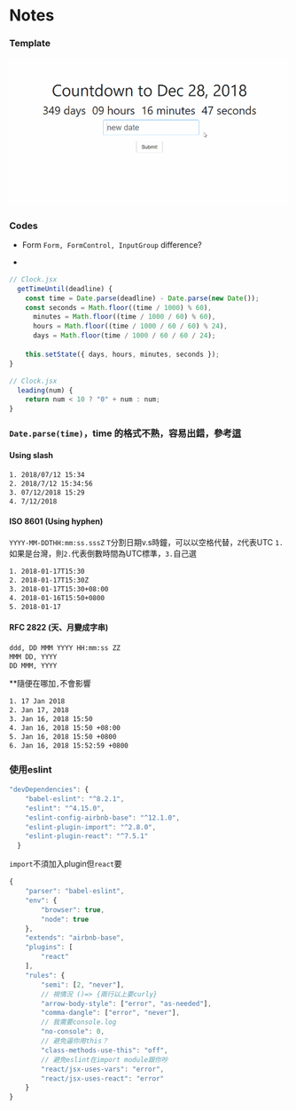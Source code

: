 # Notes
### Template
![](https://github.com/Jiaaa1014/CountDown-React/blob/master/public/CountDown.gif)

### Codes
* Form
  `Form, FormControl, InputGroup` difference?

*

```js
// Clock.jsx
  getTimeUntil(deadline) {
    const time = Date.parse(deadline) - Date.parse(new Date());
    const seconds = Math.floor((time / 1000) % 60),
      minutes = Math.floor((time / 1000 / 60) % 60),
      hours = Math.floor((time / 1000 / 60 / 60) % 24),
      days = Math.floor(time / 1000 / 60 / 60 / 24);

    this.setState({ days, hours, minutes, seconds });
}
```

```js
// Clock.jsx
  leading(num) {
    return num < 10 ? "0" + num : num;
}
```

### `Date.parse(time)`，time 的格式不熟，容易出錯，參考[這](https://eyesofkids.gitbooks.io/javascript-start-from-es6/content/part3/datetime.html)

#### Using slash
```
1. 2018/07/12 15:34
2. 2018/7/12 15:34:56
3. 07/12/2018 15:29
4. 7/12/2018
```

#### ISO 8601 (Using hyphen)

`YYYY-MM-DDTHH:mm:ss.sssZ`
`T`分割日期v.s時鐘，可以以空格代替，`Z`代表UTC
`1.`如果是台灣，則`2.`代表倒數時間為UTC標準，`3.`自己選
```
1. 2018-01-17T15:30
2. 2018-01-17T15:30Z
3. 2018-01-17T15:30+08:00
4. 2018-01-16T15:50+0800
5. 2018-01-17
```
#### RFC 2822 (天、月變成字串)

```
ddd, DD MMM YYYY HH:mm:ss ZZ
MMM DD, YYYY
DD MMM, YYYY
```
**隨便在哪加`,`不會影響
```
1. 17 Jan 2018
2. Jan 17, 2018
3. Jan 16, 2018 15:50
4. Jan 16, 2018 15:50 +08:00
5. Jan 16, 2018 15:50 +0800
6. Jan 16, 2018 15:52:59 +0800
```

### 使用eslint
```js
"devDependencies": {
    "babel-eslint": "^8.2.1",
    "eslint": "^4.15.0",
    "eslint-config-airbnb-base": "^12.1.0",
    "eslint-plugin-import": "^2.8.0",
    "eslint-plugin-react": "^7.5.1"
  }
```
`import`不須加入plugin但`react`要

```js
{
    "parser": "babel-eslint",
    "env": {
        "browser": true,
        "node": true
    },
    "extends": "airbnb-base",
    "plugins": [
        "react"
    ],
    "rules": {
        "semi": [2, "never"],
        // 視情況 ()=> {兩行以上要curly}
        "arrow-body-style": ["error", "as-needed"],
        "comma-dangle": ["error", "never"],
        // 我需要console.log
        "no-console": 0,
        // 避免逼你用this？
        "class-methods-use-this": "off",
        // 避免eslint在import module跟你吵
        "react/jsx-uses-vars": "error",
        "react/jsx-uses-react": "error"
    }
}
```
